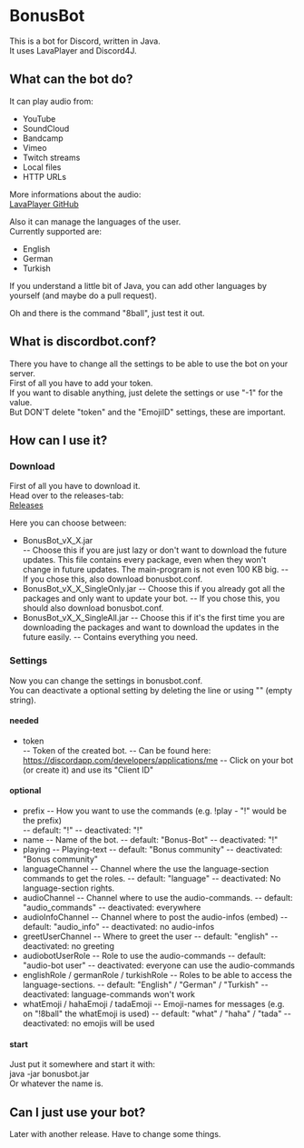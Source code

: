 # BonusBot

This is a bot for Discord, written in Java.  
It uses LavaPlayer and Discord4J.  


## What can the bot do?  

It can play audio from:
* YouTube
* SoundCloud
* Bandcamp
* Vimeo
* Twitch streams
* Local files
* HTTP URLs  

More informations about the audio:  
[LavaPlayer GitHub](https://github.com/sedmelluq/lavaplayer/tree/5019bd8173a0d8b99ff5fc53149774d77792702c)

Also it can manage the languages of the user.  
Currently supported are:  
* English
* German
* Turkish  

If you understand a little bit of Java, you can add other languages by yourself (and maybe do a pull request).

Oh and there is the command "8ball", just test it out.


## What is discordbot.conf?

There you have to change all the settings to be able to use the bot on your server.  
First of all you have to add your token.  
If you want to disable anything, just delete the settings or use "-1" for the value.  
But DON'T delete "token" and the "EmojiID" settings, these are important. 


## How can I use it?

### Download
First of all you have to download it.  
Head over to the releases-tab:  
[Releases](https://github.com/emre1702/BonusBot/releases)  

Here you can choose between:  
- BonusBot_vX_X.jar  
-- Choose this if you are just lazy or don't want to download the future updates. This file contains every package, even when they won't change in future updates. The main-program is not even 100 KB big. 
-- If you chose this, also download bonusbot.conf.
- BonusBot_vX_X_SingleOnly.jar
-- Choose this if you already got all the packages and only want to update your bot.
-- If you chose this, you should also download bonusbot.conf.
- BonusBot_vX_X_SingleAll.jar
-- Choose this if it's the first time you are downloading the packages and want to download the updates in the future easily.
-- Contains everything you need.

### Settings
Now you can change the settings in bonusbot.conf.  
You can deactivate a optional setting by deleting the line or using "" (empty string).

#### needed 
- token  
-- Token of the created bot. 
-- Can be found here: https://discordapp.com/developers/applications/me
-- Click on your bot (or create it) and use its "Client ID"

#### optional
- prefix
-- How you want to use the commands (e.g. !play - "!" would be the prefix)  
-- default: "!"
-- deactivated: "!"
- name
-- Name of the bot.
-- default: "Bonus-Bot"
-- deactivated: "!"
- playing
-- Playing-text
-- default: "Bonus community"
-- deactivated: "Bonus community"
- languageChannel
-- Channel where the use the language-section commands to get the roles.
-- default: "language"
-- deactivated: No language-section rights.
- audioChannel
-- Channel where to use the audio-commands.
-- default: "audio_commands"
-- deactivated: everywhere
- audioInfoChannel
-- Channel where to post the audio-infos (embed)
-- default: "audio_info"
-- deactivated: no audio-infos
- greetUserChannel
-- Where to greet the user
-- default: "english"
-- deactivated: no greeting
- audiobotUserRole
-- Role to use the audio-commands
-- default: "audio-bot user"
-- deactivated: everyone can use the audio-commands
- englishRole / germanRole / turkishRole
-- Roles to be able to access the language-sections.
-- default: "English" / "German" / "Turkish"
-- deactivated: language-commands won't work
- whatEmoji / hahaEmoji / tadaEmoji
-- Emoji-names for messages (e.g. on "!8ball" the whatEmoji is used)
-- default: "what" / "haha" / "tada"
-- deactivated: no emojis will be used

#### start

Just put it somewhere and start it with:  
java -jar bonusbot.jar   
Or whatever the name is.


## Can I just use your bot?

Later with another release. 
Have to change some things.
